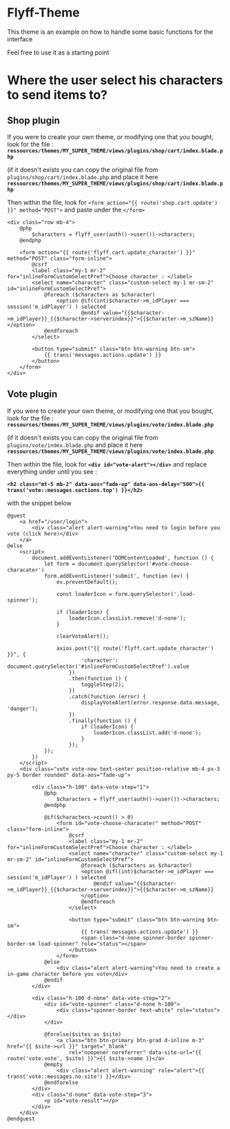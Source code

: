 # Flyff-Theme

This theme is an example on how to handle some basic functions for the interface

Feel free to use it as a starting point

# Where the user select his characters to send items to?

## Shop plugin
If you were to create your own theme, or modifying one that you bought, look for the file : **`ressources/themes/MY_SUPER_THEME/views/plugins/shop/cart/index.blade.php`** 

(if it doesn't exists you can copy the original file from `plugins/shop/cart/index.blade.php` and place it here **`ressources/themes/MY_SUPER_THEME/views/plugins/shop/cart/index.blade.php`** 

Then within the file, look for `<form action="{{ route('shop.cart.update') }}" method="POST">` and paste under the `</form>`

```blade
<div class="row mb-4">
    @php
        $characters = flyff_user(auth()->user())->characters;
    @endphp

    <form action="{{ route('flyff.cart.update_character') }}" method="POST" class="form-inline">
        @csrf
        <label class="my-1 mr-2" for="inlineFormCustomSelectPref">Choose character : </label>
        <select name="character" class="custom-select my-1 mr-sm-2" id="inlineFormCustomSelectPref">
            @foreach ($characters as $character)
                <option @if((int)$character->m_idPlayer === session('m_idPlayer') ) selected
                        @endif value="{{$character->m_idPlayer}}_{{$character->serverindex}}">{{$character->m_szName}}</option>
            @endforeach
        </select>

        <button type="submit" class="btn btn-warning btn-sm">
            {{ trans('messages.actions.update') }}
        </button>
    </form>
</div>
```

## Vote plugin
If you were to create your own theme, or modifying one that you bought, look for the file : **`ressources/themes/MY_SUPER_THEME/views/plugins/vote/index.blade.php`** 

(if it doesn't exists you can copy the original file from `plugins/vote/index.blade.php` and place it here **`ressources/themes/MY_SUPER_THEME/views/plugins/vote/index.blade.php`**

Then within the file, look for **`<div id="vote-alert"></div>`** and replace everything under until you see :

**`<h2 class="mt-5 mb-2" data-aos="fade-up" data-aos-delay="500">{{ trans('vote::messages.sections.top') }}</h2>`**

with the snippet below

```blade
@guest
    <a href="/user/login">
        <div class="alert alert-warning">You need to login before you vote (click here)</div>
    </a>
@else
    <script>
        document.addEventListener('DOMContentLoaded', function () {
            let form = document.querySelector('#vote-choose-characater')
            form.addEventListener('submit', function (ev) {
                ev.preventDefault();

                const loaderIcon = form.querySelector('.load-spinner');

                if (loaderIcon) {
                    loaderIcon.classList.remove('d-none');
                }

                clearVoteAlert();

                axios.post("{{ route('flyff.cart.update_character') }}", {
                        'character': document.querySelector('#inlineFormCustomSelectPref').value
                    })
                    .then(function () {
                        toggleStep(2);
                    })
                    .catch(function (error) {
                        displayVoteAlert(error.response.data.message, 'danger');
                    })
                    .finally(function () {
                        if (loaderIcon) {
                            loaderIcon.classList.add('d-none');
                        }
                    });
            });
        })
    </script>
    <div class="vote vote-now text-center position-relative mb-4 px-3 py-5 border rounded" data-aos="fade-up">

        <div class="h-100" data-vote-step="1">
            @php
                $characters = flyff_user(auth()->user())->characters;
            @endphp

            @if($characters->count() > 0)
                <form id="vote-choose-characater" method="POST" class="form-inline">
                    @csrf
                    <label class="my-1 mr-2" for="inlineFormCustomSelectPref">Choose character : </label>
                    <select name="character" class="custom-select my-1 mr-sm-2" id="inlineFormCustomSelectPref">
                        @foreach ($characters as $character)
                        <option @if((int)$character->m_idPlayer === session('m_idPlayer') ) selected
                            @endif value="{{$character->m_idPlayer}}_{{$character->serverindex}}">{{$character->m_szName}}
                        </option>
                        @endforeach
                    </select>

                    <button type="submit" class="btn btn-warning btn-sm">
                        {{ trans('messages.actions.update') }}
                        <span class="d-none spinner-border spinner-border-sm load-spinner" role="status"></span>
                    </button>
                </form>
            @else
                <div class="alert alert-warning">You need to create a in-game character before you vote</div>
            @endif
        </div>

        <div class="h-100 d-none" data-vote-step="2">
            <div id="vote-spinner" class="d-none h-100">
                <div class="spinner-border text-white" role="status"></div>
            </div>

            @forelse($sites as $site)
                <a class="btn btn-primary btn-grad d-inline m-3" href="{{ $site->url }}" target="_blank"
                    rel="noopener noreferrer" data-site-url="{{ route('vote.vote', $site) }}">{{ $site->name }}</a>
            @empty
                <div class="alert alert-warning" role="alert">{{ trans('vote::messages.no-site') }}</div>
            @endforelse
        </div>
        <div class="d-none" data-vote-step="3">
            <p id="vote-result"></p>
        </div>
    </div>
@endguest

```


